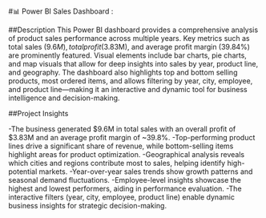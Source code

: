 #📊 Power BI Sales Dashboard :

##Description
This Power BI dashboard provides a comprehensive analysis of product sales performance across multiple years. Key metrics such as total sales ($9.6M), total profit ($3.83M), and average profit margin (39.84%) are prominently featured. Visual elements include bar charts, pie charts, and map visuals that allow for deep insights into sales by year, product line, and geography. The dashboard also highlights top and bottom selling products, most ordered items, and allows filtering by year, city, employee, and product line—making it an interactive and dynamic tool for business intelligence and decision-making.

##Project Insights

-The business generated $9.6M in total sales with an overall profit of $3.83M and an average profit margin of ~39.8%.
-Top-performing product lines drive a significant share of revenue, while bottom-selling items highlight areas for product optimization.
-Geographical analysis reveals which cities and regions contribute most to sales, helping identify high-potential markets.
-Year-over-year sales trends show growth patterns and seasonal demand fluctuations.
-Employee-level insights showcase the highest and lowest performers, aiding in performance evaluation.
-The interactive filters (year, city, employee, product line) enable dynamic business insights for strategic decision-making.
